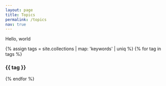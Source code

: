 ```yaml
---
layout: page
title: Topics
permalink: /topics
nav: true
---
```


Hello, world

{% assign tags =  site.collections | map: 'keywords' | uniq %}
{% for tag in tags %}
  <h3>{{ tag }}</h3>
{% endfor %}
